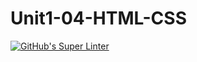 # Unit1-04-HTML-CSS
[![GitHub's Super Linter](https://github.com/ICS20-Programming-ZoiaB/Unit1-04-HTML-CSS/workflows/GitHub's%20Super%20Linter/badge.svg)](https://github.com/ICS20-Programming-ZoiaB/Unit1-04-HTML-CSS/actions)